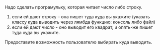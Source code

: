 Надо сделать програмульку, которая читает число либо строку.

1. если ей дают строку – она пишет туда куда вы укажите (указать классу куда выводить через лямбда функцию: консоль либо файл)
2. если ей дают число - оно выводит его квадрат, и опять-же пишет туда куда вы укажите.

Предоставите возможность пользователю выбирать куда выводить.
